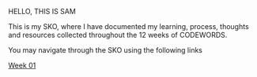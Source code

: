 HELLO, THIS IS SAM

This is my SKO, where I have documented my learning, process, thoughts and resources collected throughout the 12 weeks of CODEWORDS. 

You may navigate through the SKO using the following links

[Week 01](https://samanthangsy.github.io/codewords/Week%01)



